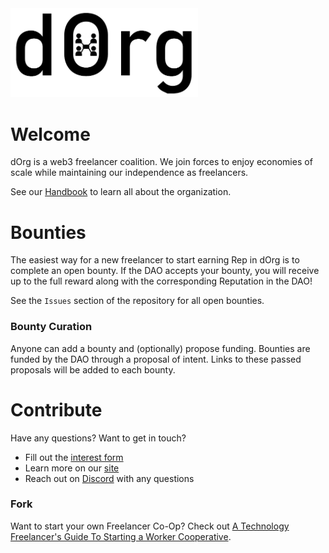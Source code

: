 <img src="img/LOGO.png" width="300">

# Welcome

dOrg is a web3 freelancer coalition. We join forces to enjoy economies of scale while maintaining our independence as freelancers.

See our [Handbook](TODO) to learn all about the organization.

# Bounties

The easiest way for a new freelancer to start earning Rep in dOrg is to complete an open bounty. If the DAO accepts your bounty, you will receive up to the full reward along with the corresponding Reputation in the DAO!

See the `Issues` section of the repository for all open bounties.

### Bounty Curation

Anyone can add a bounty and (optionally) propose funding. Bounties are funded by the DAO through a proposal of intent. Links to these passed proposals will be added to each bounty.

# Contribute

Have any questions? Want to get in touch?

- Fill out the [interest form](https://dorgtech.typeform.com/to/a1rMob)
- Learn more on our [site](https://dorg.tech/#/)
- Reach out on [Discord](https://discord.gg/6Kujmad) with any questions

### Fork

Want to start your own Freelancer Co-Op? Check out [A Technology Freelancer's Guide To Starting a Worker Cooperative](https://www.techworker.coop/sites/default/files/TechCoopHOWTO.pdf).
